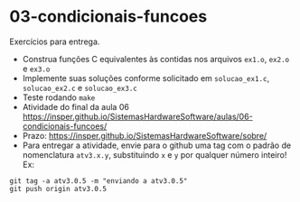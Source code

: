 # 03-condicionais-funcoes

Exercícios para entrega.
- Construa funções C equivalentes às contidas nos arquivos `ex1.o`, `ex2.o` e `ex3.o`
- Implemente suas soluções conforme solicitado em `solucao_ex1.c`, `solucao_ex2.c` e `solucao_ex3.c`
- Teste rodando `make`
- Atividade do final da aula 06 https://insper.github.io/SistemasHardwareSoftware/aulas/06-condicionais-funcoes/
- Prazo: https://insper.github.io/SistemasHardwareSoftware/sobre/
- Para entregar a atividade, envie para o github uma tag com o padrão de nomenclatura `atv3.x.y`, substituindo `x` e `y` por qualquer número inteiro! Ex:

```
git tag -a atv3.0.5 -m "enviando a atv3.0.5"
git push origin atv3.0.5
```